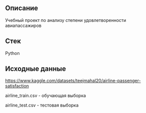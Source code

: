 ## Описание

Учебный проект по анализу степени удовлетворенности авиапассажиров

## Стек

Python

## Исходные данные

https://www.kaggle.com/datasets/teejmahal20/airline-passenger-satisfaction

airline_train.csv - обучающая выборка

airline_test.csv - тестовая выборка